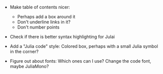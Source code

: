 * Make table of contents nicer:
    - Perhaps add a box around it
    - Don't underline links in it?
    - Don't number points

* Check if there is better syntax highlighting for Julai
* Add a "Julia code" style: Colored box, perhaps with a small Julia symbol in the corner?
* Figure out about fonts: Which ones can I use? Change the code font, maybe JuliaMono?